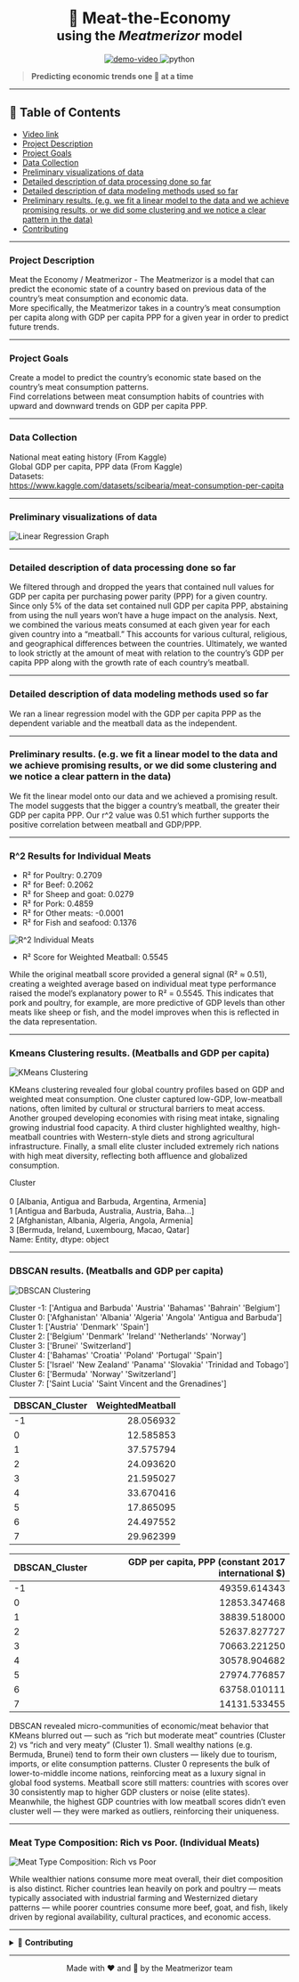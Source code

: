 <!-- README.md -->

<h1 align="center">🥩 Meat-the-Economy <br><sub>using the <em>Meatmerizor</em> model</sub></h1>

<p align="center">
  <a href="https://www.youtube.com/watch?v=eEIQnOcHQdU">
    <img alt="demo-video" src="https://img.shields.io/badge/🎬-Watch Demo-red?logo=youtube">
  </a>
  <img alt="python" src="https://img.shields.io/badge/Made with-Python-blue?logo=python">
</p>

> **Predicting economic trends one 🥩 at a time**

---

## 📜 Table of Contents
- [Video link](#video-link)
- [Project Description](#project-description)
- [Project Goals](#project-goals)
- [Data Collection](#data-collection)
- [Preliminary visualizations of data](#preliminary-visualizations-of-data)
- [Detailed description of data processing done so far](#detailed-description-of-data-processing-done-so-far)
- [Detailed description of data modeling methods used so far](#detailed-description-of-data-modeling-methods-used-so-far)
- [Preliminary results. (e.g. we fit a linear model to the data and we achieve promising results, or we did some clustering and we notice a clear pattern in the data)](#preliminary-results-eg-we-fit-a-linear-model-to-the-data-and-we-achieve-promising-results-or-we-did-some-clustering-and-we-notice-a-clear-pattern-in-the-data)
- [Contributing](#contributing)

---

### Project Description
Meat the Economy / Meatmerizor -  The Meatmerizor is a model that can predict the economic state of a country based on previous data of the country’s meat consumption and economic data.  
More specifically, the Meatmerizor takes in a country’s meat consumption per capita along with GDP per capita PPP for a given year in order to predict future trends. 

---

### Project Goals
Create a model to predict the country’s economic state based on the country’s meat consumption patterns.  
Find correlations between meat consumption habits of countries with upward and downward trends on GDP per capita PPP.

---

### Data Collection
National meat eating history (From Kaggle)  
Global GDP per capita, PPP data (From Kaggle)  
Datasets:  
https://www.kaggle.com/datasets/scibearia/meat-consumption-per-capita

---

### Preliminary visualizations of data
![Linear Regression Graph](Graphs/LinearRegressionGraph)

---

### Detailed description of data processing done so far
We filtered through and dropped the years that contained null values for GDP per capita per purchasing power parity (PPP) for a given country. Since only 5% of the data set contained null GDP per capita PPP, abstaining from
using the null years won’t have a huge impact on the analysis. Next, we combined the various meats consumed at each given year for each given country into a “meatball.” This accounts for various cultural, religious, and 
geographical differences between the countries. Ultimately, we wanted to look strictly at the amount of meat with relation to the country’s GDP per capita PPP along with the growth rate of each country’s meatball.

---

### Detailed description of data modeling methods used so far
We ran a linear regression model with the GDP per capita PPP as the dependent variable and the meatball data as the independent. 

---

### Preliminary results. (e.g. we fit a linear model to the data and we achieve promising results, or we did some clustering and we notice a clear pattern in the data)
We fit the linear model onto our data and we achieved a promising result. The model suggests that the bigger a country’s meatball, the greater their GDP per capita PPP.  Our r^2 value was 0.51 which further supports the
positive correlation between meatball and GDP/PPP. 

---

### R^2 Results for Individual Meats
- R² for Poultry: 0.2709
- R² for Beef: 0.2062
- R² for Sheep and goat: 0.0279
- R² for Pork: 0.4859
- R² for Other meats: -0.0001
- R² for Fish and seafood: 0.1376

![R^2 Individual Meats](Graphs/R^2IndividualMeats)

- R² Score for Weighted Meatball: 0.5545

While the original meatball score provided a general signal (R² ≈ 0.51), creating a weighted average based on individual meat type performance raised the model’s explanatory power to R² = 0.5545. This indicates that pork and poultry, for example, are more predictive of GDP levels than other meats like sheep or fish, and the model improves when this is reflected in the data representation.

---

### Kmeans Clustering results. (Meatballs and GDP per capita)
![KMeans Clustering](Graphs/KmeansGraphMeatball)

KMeans clustering revealed four global country profiles based on GDP and weighted meat consumption. One cluster captured low-GDP, low-meatball nations, often limited by cultural or structural barriers to meat access. Another grouped developing economies with rising meat intake, signaling growing industrial food capacity. A third cluster highlighted wealthy, high-meatball countries with Western-style diets and strong agricultural infrastructure. Finally, a small elite cluster included extremely rich nations with high meat diversity, reflecting both affluence and globalized consumption.

Cluster <br>  
0    [Albania, Antigua and Barbuda, Argentina, Armenia]  <br>
1    [Antigua and Barbuda, Australia, Austria, Baha...]  <br>
2     [Afghanistan, Albania, Algeria, Angola, Armenia]  <br>
3         [Bermuda, Ireland, Luxembourg, Macao, Qatar]  <br>
Name: Entity, dtype: object

---

### DBSCAN results. (Meatballs and GDP per capita)
![DBSCAN Clustering](Graphs/DBSCANMeatballs)

Cluster -1: ['Antigua and Barbuda' 'Austria' 'Bahamas' 'Bahrain' 'Belgium'] <br>
Cluster 0: ['Afghanistan' 'Albania' 'Algeria' 'Angola' 'Antigua and Barbuda'] <br>
Cluster 1: ['Austria' 'Denmark' 'Spain'] <br>
Cluster 2: ['Belgium' 'Denmark' 'Ireland' 'Netherlands' 'Norway'] <br>
Cluster 3: ['Brunei' 'Switzerland'] <br>
Cluster 4: ['Bahamas' 'Croatia' 'Poland' 'Portugal' 'Spain'] <br> 
Cluster 5: ['Israel' 'New Zealand' 'Panama' 'Slovakia' 'Trinidad and Tobago'] <br>
Cluster 6: ['Bermuda' 'Norway' 'Switzerland'] <br>
Cluster 7: ['Saint Lucia' 'Saint Vincent and the Grenadines']


|DBSCAN_Cluster  |   WeightedMeatball |
|----------------|-------------------:|
|-1              |28.056932           |
|0               |12.585853           |
|1               |37.575794           |
|2               |24.093620           |
|3               |21.595027           |
|4               |33.670416           |
|5               |17.865095           |
|6               |24.497552           |
|7               |29.962399           |

                  
|DBSCAN_Cluster             | GDP per capita, PPP (constant 2017 international $)|
|---------------------------|---------------------------------------------------:|
|-1                         |49359.614343                                        |
|0                          |12853.347468                                        |
|1                          |38839.518000                                        |
|2                          |52637.827727                                        |
|3                          |70663.221250                                        |
|4                          |30578.904682                                        |
|5                          |27974.776857                                        |
|6                          |63758.010111                                        |
|7                          |14131.533455                                        |


DBSCAN revealed micro-communities of economic/meat behavior that KMeans blurred out — such as “rich but moderate meat” countries (Cluster 2) vs “rich and very meaty” (Cluster 1).
Small wealthy nations (e.g. Bermuda, Brunei) tend to form their own clusters — likely due to tourism, imports, or elite consumption patterns.
Cluster 0 represents the bulk of lower-to-middle income nations, reinforcing meat as a luxury signal in global food systems.
Meatball score still matters: countries with scores over 30 consistently map to higher GDP clusters or noise (elite states).
Meanwhile, the highest GDP countries with low meatball scores didn’t even cluster well — they were marked as outliers, reinforcing their uniqueness.

---

### Meat Type Composition: Rich vs Poor. (Individual Meats)
![Meat Type Composition: Rich vs Poor](Graphs/MeatTypeByRichandPoor)

While wealthier nations consume more meat overall, their diet composition is also distinct. Richer countries lean heavily on pork and poultry — meats typically associated with industrial farming and Westernized dietary patterns — while poorer countries consume more beef, goat, and fish, likely driven by regional availability, cultural practices, and economic access.

---

<details>
<summary>🤝 <strong>Contributing</strong></summary>

1. Fork this repo  
2. Create your feature branch (`git checkout -b feature/foo`)  
3. Commit your changes (`git commit -m 'Add some foo'`)  
4. Push to the branch (`git push origin feature/foo`)  
5. Open a Pull Request  

Thanks for helping make the Meatmerizor sizzle! 🔥
</details>

---

<p align="center">Made with ❤ and 🥩 by the Meatmerizor team</p>

